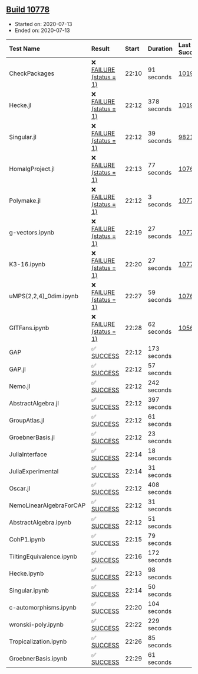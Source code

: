 ## [Build 10778](https://oscarci.mathematik.uni-kl.de/job/oscar/10778/)

* Started on: 2020-07-13
* Ended on: 2020-07-13

| Test Name    | Result | Start | Duration | Last Success | First Failure |
|:-------------|:-------|:------|:---------|:-------------|:--------------|
| CheckPackages | ❌ [FAILURE (status = 1)](https://oscarci.mathematik.uni-kl.de/job/oscar/10778/artifact/logs/build-10778/CheckPackages.log) | 22:10 | 91 seconds | [10197](https://oscarci.mathematik.uni-kl.de/job/oscar/10197/) | [10198](https://oscarci.mathematik.uni-kl.de/job/oscar/10198/) |
| Hecke.jl | ❌ [FAILURE (status = 1)](https://oscarci.mathematik.uni-kl.de/job/oscar/10778/artifact/logs/build-10778/Hecke.jl.log) | 22:12 | 378 seconds | [10197](https://oscarci.mathematik.uni-kl.de/job/oscar/10197/) | [10198](https://oscarci.mathematik.uni-kl.de/job/oscar/10198/) |
| Singular.jl | ❌ [FAILURE (status = 1)](https://oscarci.mathematik.uni-kl.de/job/oscar/10778/artifact/logs/build-10778/Singular.jl.log) | 22:12 | 39 seconds | [9821](https://oscarci.mathematik.uni-kl.de/job/oscar/9821/) | [9822](https://oscarci.mathematik.uni-kl.de/job/oscar/9822/) |
| HomalgProject.jl | ❌ [FAILURE (status = 1)](https://oscarci.mathematik.uni-kl.de/job/oscar/10778/artifact/logs/build-10778/HomalgProject.jl.log) | 22:13 | 77 seconds | [10765](https://oscarci.mathematik.uni-kl.de/job/oscar/10765/) | [10766](https://oscarci.mathematik.uni-kl.de/job/oscar/10766/) |
| Polymake.jl | ❌ [FAILURE (status = 1)](https://oscarci.mathematik.uni-kl.de/job/oscar/10778/artifact/logs/build-10778/Polymake.jl.log) | 22:12 | 3 seconds | [10777](https://oscarci.mathematik.uni-kl.de/job/oscar/10777/) | [10778](https://oscarci.mathematik.uni-kl.de/job/oscar/10778/) |
| g-vectors.ipynb | ❌ [FAILURE (status = 1)](https://oscarci.mathematik.uni-kl.de/job/oscar/10778/artifact/logs/build-10778/g-vectors.ipynb.log) | 22:19 | 27 seconds | [10777](https://oscarci.mathematik.uni-kl.de/job/oscar/10777/) | [10778](https://oscarci.mathematik.uni-kl.de/job/oscar/10778/) |
| K3-16.ipynb | ❌ [FAILURE (status = 1)](https://oscarci.mathematik.uni-kl.de/job/oscar/10778/artifact/logs/build-10778/K3-16.ipynb.log) | 22:20 | 27 seconds | [10777](https://oscarci.mathematik.uni-kl.de/job/oscar/10777/) | [10778](https://oscarci.mathematik.uni-kl.de/job/oscar/10778/) |
| uMPS(2,2,4)_0dim.ipynb | ❌ [FAILURE (status = 1)](https://oscarci.mathematik.uni-kl.de/job/oscar/10778/artifact/logs/build-10778/uMPS-2-2-4-_0dim.ipynb.log) | 22:27 | 59 seconds | [10765](https://oscarci.mathematik.uni-kl.de/job/oscar/10765/) | [10766](https://oscarci.mathematik.uni-kl.de/job/oscar/10766/) |
| GITFans.ipynb | ❌ [FAILURE (status = 1)](https://oscarci.mathematik.uni-kl.de/job/oscar/10778/artifact/logs/build-10778/GITFans.ipynb.log) | 22:28 | 62 seconds | [10566](https://oscarci.mathematik.uni-kl.de/job/oscar/10566/) | [10567](https://oscarci.mathematik.uni-kl.de/job/oscar/10567/) |
| GAP | ✅ [SUCCESS](https://oscarci.mathematik.uni-kl.de/job/oscar/10778/artifact/logs/build-10778/GAP.log) | 22:12 | 173 seconds |  |  |
| GAP.jl | ✅ [SUCCESS](https://oscarci.mathematik.uni-kl.de/job/oscar/10778/artifact/logs/build-10778/GAP.jl.log) | 22:12 | 57 seconds |  |  |
| Nemo.jl | ✅ [SUCCESS](https://oscarci.mathematik.uni-kl.de/job/oscar/10778/artifact/logs/build-10778/Nemo.jl.log) | 22:12 | 242 seconds |  |  |
| AbstractAlgebra.jl | ✅ [SUCCESS](https://oscarci.mathematik.uni-kl.de/job/oscar/10778/artifact/logs/build-10778/AbstractAlgebra.jl.log) | 22:12 | 397 seconds |  |  |
| GroupAtlas.jl | ✅ [SUCCESS](https://oscarci.mathematik.uni-kl.de/job/oscar/10778/artifact/logs/build-10778/GroupAtlas.jl.log) | 22:12 | 61 seconds |  |  |
| GroebnerBasis.jl | ✅ [SUCCESS](https://oscarci.mathematik.uni-kl.de/job/oscar/10778/artifact/logs/build-10778/GroebnerBasis.jl.log) | 22:12 | 23 seconds |  |  |
| JuliaInterface | ✅ [SUCCESS](https://oscarci.mathematik.uni-kl.de/job/oscar/10778/artifact/logs/build-10778/JuliaInterface.log) | 22:14 | 18 seconds |  |  |
| JuliaExperimental | ✅ [SUCCESS](https://oscarci.mathematik.uni-kl.de/job/oscar/10778/artifact/logs/build-10778/JuliaExperimental.log) | 22:14 | 31 seconds |  |  |
| Oscar.jl | ✅ [SUCCESS](https://oscarci.mathematik.uni-kl.de/job/oscar/10778/artifact/logs/build-10778/Oscar.jl.log) | 22:12 | 408 seconds |  |  |
| NemoLinearAlgebraForCAP | ✅ [SUCCESS](https://oscarci.mathematik.uni-kl.de/job/oscar/10778/artifact/logs/build-10778/NemoLinearAlgebraForCAP.log) | 22:12 | 31 seconds |  |  |
| AbstractAlgebra.ipynb | ✅ [SUCCESS](https://oscarci.mathematik.uni-kl.de/job/oscar/10778/artifact/logs/build-10778/AbstractAlgebra.ipynb.log) | 22:12 | 51 seconds |  |  |
| CohP1.ipynb | ✅ [SUCCESS](https://oscarci.mathematik.uni-kl.de/job/oscar/10778/artifact/logs/build-10778/CohP1.ipynb.log) | 22:15 | 79 seconds |  |  |
| TiltingEquivalence.ipynb | ✅ [SUCCESS](https://oscarci.mathematik.uni-kl.de/job/oscar/10778/artifact/logs/build-10778/TiltingEquivalence.ipynb.log) | 22:16 | 172 seconds |  |  |
| Hecke.ipynb | ✅ [SUCCESS](https://oscarci.mathematik.uni-kl.de/job/oscar/10778/artifact/logs/build-10778/Hecke.ipynb.log) | 22:13 | 98 seconds |  |  |
| Singular.ipynb | ✅ [SUCCESS](https://oscarci.mathematik.uni-kl.de/job/oscar/10778/artifact/logs/build-10778/Singular.ipynb.log) | 22:14 | 50 seconds |  |  |
| c-automorphisms.ipynb | ✅ [SUCCESS](https://oscarci.mathematik.uni-kl.de/job/oscar/10778/artifact/logs/build-10778/c-automorphisms.ipynb.log) | 22:20 | 104 seconds |  |  |
| wronski-poly.ipynb | ✅ [SUCCESS](https://oscarci.mathematik.uni-kl.de/job/oscar/10778/artifact/logs/build-10778/wronski-poly.ipynb.log) | 22:22 | 229 seconds |  |  |
| Tropicalization.ipynb | ✅ [SUCCESS](https://oscarci.mathematik.uni-kl.de/job/oscar/10778/artifact/logs/build-10778/Tropicalization.ipynb.log) | 22:26 | 85 seconds |  |  |
| GroebnerBasis.ipynb | ✅ [SUCCESS](https://oscarci.mathematik.uni-kl.de/job/oscar/10778/artifact/logs/build-10778/GroebnerBasis.ipynb.log) | 22:29 | 61 seconds |  |  |
